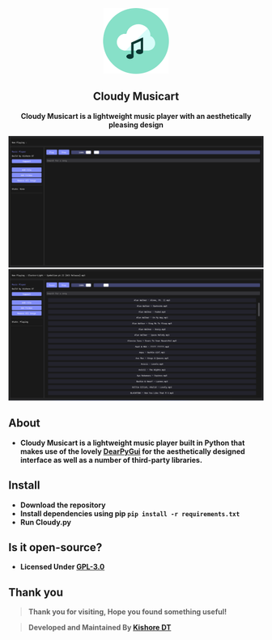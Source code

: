 <p align="center"><img src="CloudyLogo.png" width="130px"></p>
<h2 align="center">Cloudy Musicart</h2>
<p align="center"><b>Cloudy Musicart is a lightweight music player with an aesthetically pleasing design</b></p>
<kbd><img src="Layer_0.png"></kbd>
<kbd><img src="Layer_1.png"></kbd>

## About
- **Cloudy Musicart is a lightweight music player built in Python that makes use of the lovely [DearPyGui](https://github.com/hoffstadt/DearPyGui/) for the aesthetically designed interface as well as a number of third-party libraries.**

## Install
- **Download the repository**
- **Install dependencies using pip `pip install -r requirements.txt`**
- **Run Cloudy.py**

## Is it open-source?
- **Licensed Under [GPL-3.0](https://github.com/KishoreDT/Music-Player/blob/main/LICENSE)**

## Thank you
> **Thank you for visiting, Hope you found something useful!**

> **Developed and Maintained By [Kishore DT](https://github.com/KishoreDT)**
